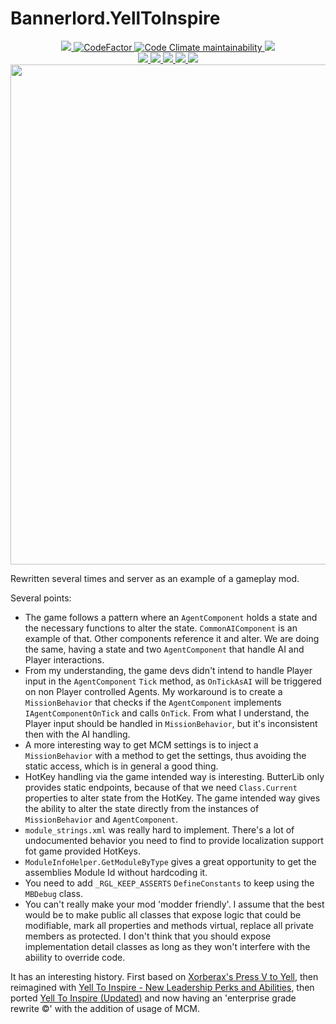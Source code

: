 # Bannerlord.YellToInspire
<p align="center">
  <a href="https://github.com/BUTR/Bannerlord.YellToInspire" alt="Lines Of Code">
    <img src="https://aschey.tech/tokei/github/BUTR/Bannerlord.YellToInspire?category=code" />
  </a>
  <a href="https://www.codefactor.io/repository/github/butr/bannerlord.yelltoinspire">
    <img src="https://www.codefactor.io/repository/github/butr/bannerlord.yelltoinspire/badge" alt="CodeFactor" />
  </a>
  <a href="https://codeclimate.com/github/BUTR/Bannerlord.YellToInspire/maintainability">
    <img alt="Code Climate maintainability" src="https://img.shields.io/codeclimate/maintainability-percentage/BUTR/Bannerlord.YellToInspire">
  </a>
  <a title="Crowdin" target="_blank" href="https://crowdin.com/project/yell-to-inspire">
    <img src="https://badges.crowdin.net/yell-to-inspire/localized.svg">
  </a>
  </br>
  <a href="https://www.nexusmods.com/mountandblade2bannerlord/mods/3638" alt="NexusMods YellToInspire">
    <img src="https://img.shields.io/badge/NexusMods-YellToInspire-yellow.svg" />
  </a>
  <a href="https://www.nexusmods.com/mountandblade2bannerlord/mods/3638" alt="NexusMods YellToInspire">
    <img src="https://img.shields.io/endpoint?url=https%3A%2F%2Fnexusmods-version-pzk4e0ejol6j.runkit.sh%3FgameId%3Dmountandblade2bannerlord%26modId%3D3638" />
  </a>
  <a href="https://www.nexusmods.com/mountandblade2bannerlord/mods/3638" alt="NexusMods YellToInspire">
    <img src="https://img.shields.io/endpoint?url=https%3A%2F%2Fnexusmods-downloads-ayuqql60xfxb.runkit.sh%2F%3Ftype%3Dunique%26gameId%3D3174%26modId%3D3638" />
  </a>
  <a href="https://www.nexusmods.com/mountandblade2bannerlord/mods/3638" alt="NexusMods YellToInspire">
    <img src="https://img.shields.io/endpoint?url=https%3A%2F%2Fnexusmods-downloads-ayuqql60xfxb.runkit.sh%2F%3Ftype%3Dtotal%26gameId%3D3174%26modId%3D3638" />
  </a>
  <a href="https://www.nexusmods.com/mountandblade2bannerlord/mods/3638" alt="NexusMods YellToInspire">
    <img src="https://img.shields.io/endpoint?url=https%3A%2F%2Fnexusmods-downloads-ayuqql60xfxb.runkit.sh%2F%3Ftype%3Dviews%26gameId%3D3174%26modId%3D3638" />
  </a>
  </br>
  <img src="https://staticdelivery.nexusmods.com/mods/3174/images/3638/3638-1642520726-61812109.png" width="800">
</p>

Rewritten several times and server as an example of a gameplay mod.  
  
Several points:  
* The game follows a pattern where an `AgentComponent` holds a state and the necessary functions to alter the state.
`CommonAIComponent` is an example of that. Other components reference it and alter. We are doing the same, having a state and two
`AgentComponent` that handle AI and Player interactions.  
* From my understanding, the game devs didn't intend to handle Player input in the `AgentComponent` `Tick` method, as `OnTickAsAI`
will be triggered on non Player controlled Agents. My workaround is to create a `MissionBehavior` that checks if the 
`AgentComponent` implements `IAgentComponentOnTick` and calls `OnTick`. From what I understand, the Player input
should be handled in `MissionBehavior`, but it's inconsistent then with the AI handling.  
* A more interesting way to get MCM settings is to inject a `MissionBehavior` with a method to get the settings,
thus avoiding the static access, which is in general a good thing.  
* HotKey handling via the game intended way is interesting. ButterLib only provides static endpoints, because of that we need
`Class.Current` properties to alter state from the HotKey. The game intended way gives the ability to alter the state
directly from the instances of `MissionBehavior` and `AgentComponent`.  
* `module_strings.xml` was really hard to implement. There's a lot of undocumented behavior you need to find to provide
localization support fot game provided HotKeys.
* `ModuleInfoHelper.GetModuleByType` gives a great opportunity to get the assemblies Module Id without hardcoding it.
* You need to add `_RGL_KEEP_ASSERTS` `DefineConstants` to keep using the `MBDebug` class.
* You can't really make your mod 'modder friendly'. I assume that the best would be to make public all classes that
expose logic that could be modifiable, mark all properties and methods virtual, replace all private members as protected.
I don't think that you should expose implementation detail classes as long as they won't interfere with the abiility to override code.
  
It has an interesting history. First based on [Xorberax's Press V to Yell](https://www.nexusmods.com/mountandblade2bannerlord/mods/154),
then reimagined with [Yell To Inspire - New Leadership Perks and Abilities](https://www.nexusmods.com/mountandblade2bannerlord/mods/477),
then ported [Yell To Inspire (Updated)](https://www.nexusmods.com/mountandblade2bannerlord/mods/2155) and now having an
'enterprise grade rewrite ©' with the addition of usage of MCM.  
